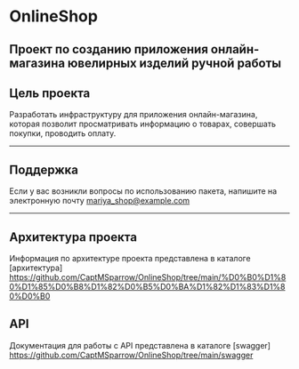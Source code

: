 # OnlineShop
Проект по созданию приложения онлайн-магазина ювелирных изделий ручной работы
--

## Цель проекта
Разработать инфраструктуру для приложения онлайн-магазина, которая позволит просматривать информацию о товарах, совершать покупки, проводить оплату.  

---

## Поддержка
Если у вас возникли вопросы по использованию пакета, напишите на электронную почту mariya_shop@example.com

---

## Архитектура проекта
Информация по архитектуре проекта представлена в каталоге [архитектура] https://github.com/CaptMSparrow/OnlineShop/tree/main/%D0%B0%D1%80%D1%85%D0%B8%D1%82%D0%B5%D0%BA%D1%82%D1%83%D1%80%D0%B0

## API
Документация для работы с API представлена в каталоге [swagger] https://github.com/CaptMSparrow/OnlineShop/tree/main/swagger
